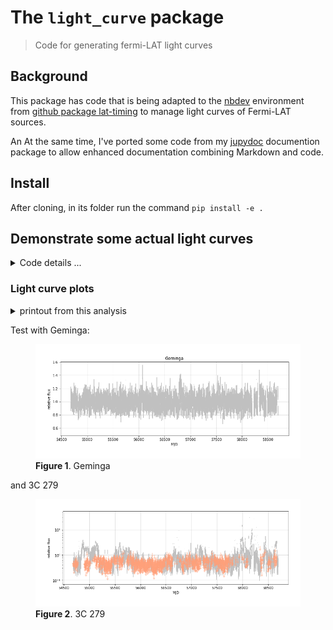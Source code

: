 # The `light_curve` package
> Code for generating fermi-LAT light curves


## Background

This package has code that is being adapted to the [nbdev](https://nbdev.fast.ai/) environment from [github package lat-timing](https://github.com/tburnett/lat-timing) to manage light curves of Fermi-LAT sources.  

An At the same time, I've ported some code from  my [jupydoc](https://github.com/tburnett/jupydoc) documention package to allow enhanced documentation combining Markdown and code. 

## Install
After cloning, in its folder run the command
`pip install -e .`



## Demonstrate some actual light curves
 
 
<details class="description">
    <summary>Code details ...</summary>
    
```python
#collapse_hide

def plot_demo():
    """
    ### Light curve plots
    
    {print_out}
    
    
    Test with {source1.name}:
    
    {fig1}
    
    and {source2.name}
    
    {fig2}
    
 
    """
    from light_curves.config import Config, Files, PointSource
    from light_curves.lightcurve import get_lightcurve, flux_plot
    
    config = Config()
    files = Files()
    
    with capture_print(summary='printout from this analysis') as print_out:
        source1 = PointSource('Geminga')
        lc1 = get_lightcurve(config, files, source1)
        fig1 = flux_plot(config, lc1, fignum=1, title=source1.name)
        fig1.caption=f'{source1.name}'

        source2 = PointSource('3C 279')
        lc2 = get_lightcurve(config, files, source2)
        fig2 = flux_plot(config, lc2, fignum=2, yscale='log' )
        fig2.caption=f'{source2.name}'

nbdoc(plot_demo)
```

</details>


### Light curve plots

<details ><summary> printout from this analysis </summary> <p style="margin-left: 5%"><pre>Restoring the light curve from /tmp/light_curves/Geminga_lightcurve.pkl <br>Restoring the light curve from /tmp/light_curves/3C_279_lightcurve.pkl <br></pre></p> </details>


Test with Geminga:

<div class="jupydoc_fig"><figure>   <img src="images/plot_demo_fig_01.png" alt="Figure 1 at images/plot_demo_fig_01.png" >  <figcaption><b>Figure 1</b>. Geminga</figcaption></figure></div>


and 3C 279

<div class="jupydoc_fig"><figure>   <img src="images/plot_demo_fig_02.png" alt="Figure 2 at images/plot_demo_fig_02.png" >  <figcaption><b>Figure 2</b>. 3C 279</figcaption></figure></div>



